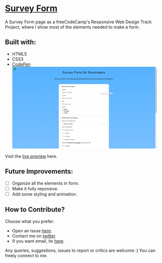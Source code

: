 # [Survey Form](https://learn.freecodecamp.org/responsive-web-design/responsive-web-design-projects/build-a-survey-form)

A Survey Form page as a freeCodeCamp's Responsive Web Design Track Project, where I show most of the elements needed to make a form.

## Built with:
- HTML5
- CSS3
- [CodePen](https://codepen.io/genesisgabiola/full/EOYzPm/)
![Survey Form Screenshot](img/survey-screenshot.png "Survey Form Screenshot")

Visit the [live preview](https://genesisgabiola.github.io/freeCodeCamp-projects/survey-form/) here.

## Future Improvements:
- [ ] Organize all the elements in form.
- [ ] Make it fully reponsive.
- [ ] Add some styling and animation.

## How to Contribute?
Choose what you prefer:
- Open an issue [here](https://github.com/genesisgabiola/freeCodeCamp-projects/issues).
- Contact me on [twitter](http://twitter.com/genesisgabiola).
- If you want email, its [here](mailto:genesisbritanicogabiola@gmail.com).

Any queries, suggestions, issues to report or critics are welcome :) You can freely connect to me.